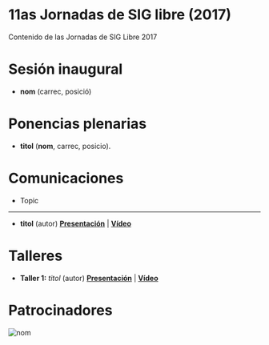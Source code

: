 # 11as Jornadas de SIG libre (2017)

Contenido de las Jornadas de SIG Libre 2017

Sesión inaugural
==================

* **nom** (carrec, posició)

Ponencias plenarias
====================

* **titol** (**nom**, carrec, posicio).

Comunicaciones
=================

* Topic
---------------------------

* **titol** (autor) **[Presentación]()** | **[Vídeo]()**

Talleres
========

* **Taller 1:** *titol* (autor) **[Presentación]()** | **[Vídeo]()**

Patrocinadores
==============

![nom](img/fitxer.jpg)
